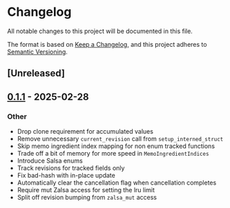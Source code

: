 # Changelog

All notable changes to this project will be documented in this file.

The format is based on [Keep a Changelog](https://keepachangelog.com/en/1.0.0/),
and this project adheres to [Semantic Versioning](https://semver.org/spec/v2.0.0.html).

## [Unreleased]

## [0.1.1](https://github.com/Veykril/salsa/compare/salsa-macro-rules-v0.1.0...salsa-macro-rules-v0.1.1) - 2025-02-28

### Other

- Drop clone requirement for accumulated values
- Remove unnecessary `current_revision` call from `setup_interned_struct`
- Skip memo ingredient index mapping for non enum tracked functions
- Trade off a bit of memory for more speed in `MemoIngredientIndices`
- Introduce Salsa enums
- Track revisions for tracked fields only
- Fix bad-hash with in-place update
- Automatically clear the cancellation flag when cancellation completes
- Require mut Zalsa access for setting the lru limit
- Split off revision bumping from `zalsa_mut` access
